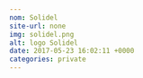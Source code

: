 ```yaml
---
nom: Solidel
site-url: none
img: solidel.png
alt: logo Solidel
date: 2017-05-23 16:02:11 +0000
categories: private
---
```

